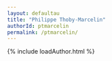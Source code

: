 ```yaml
---
layout: defaultau
title: "Philippe Thoby-Marcelin"
authorId: ptmarcelin
permalink: /ptmarcelin/
---
```

{% include loadAuthor.html %}
<script>
    $(document).ready(function(){
        showAuthorBio('{{ page.authorId }}');
   });
</script>